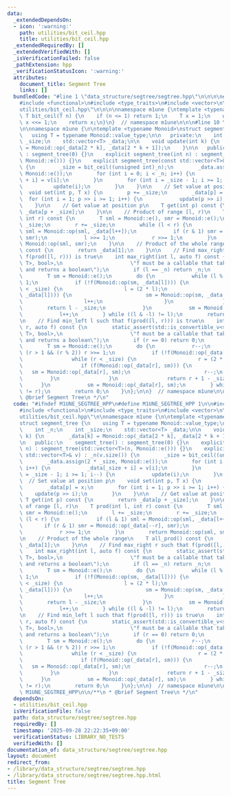 ```yaml
---
data:
  _extendedDependsOn:
  - icon: ':warning:'
    path: utilities/bit_ceil.hpp
    title: utilities/bit_ceil.hpp
  _extendedRequiredBy: []
  _extendedVerifiedWith: []
  _isVerificationFailed: false
  _pathExtension: hpp
  _verificationStatusIcon: ':warning:'
  attributes:
    document_title: Segment Tree
    links: []
  bundledCode: "#line 1 \"data_structure/segtree/segtree.hpp\"\n\n\n\n#include <algorithm>\n\
    #include <functional>\n#include <type_traits>\n#include <vector>\n\n#line 1 \"\
    utilities/bit_ceil.hpp\"\n\n\n\nnamespace m1une {\ntemplate <typename T>\nconstexpr\
    \ T bit_ceil(T n) {\n    if (n <= 1) return 1;\n    T x = 1;\n    while (x < n)\
    \ x <<= 1;\n    return x;\n}\n}  // namespace m1une\n\n\n#line 10 \"data_structure/segtree/segtree.hpp\"\
    \n\nnamespace m1une {\n\ntemplate <typename Monoid>\nstruct segment_tree {\n \
    \   using T = typename Monoid::value_type;\n\n   private:\n    int _n;\n    int\
    \ _size;\n    std::vector<T> _data;\n\n    void update(int k) {\n        _data[k]\
    \ = Monoid::op(_data[2 * k], _data[2 * k + 1]);\n    }\n\n   public:\n    segment_tree()\
    \ : segment_tree(0) {}\n    explicit segment_tree(int n) : segment_tree(std::vector<T>(n,\
    \ Monoid::e())) {}\n    explicit segment_tree(const std::vector<T>& v) : _n(v.size())\
    \ {\n        _size = bit_ceil((unsigned int)_n);\n        _data.assign(2 * _size,\
    \ Monoid::e());\n        for (int i = 0; i < _n; i++) {\n            _data[_size\
    \ + i] = v[i];\n        }\n        for (int i = _size - 1; i >= 1; i--) {\n  \
    \          update(i);\n        }\n    }\n\n    // Set value at position p\n  \
    \  void set(int p, T x) {\n        p += _size;\n        _data[p] = x;\n      \
    \  for (int i = 1; p >> i >= 1; i++) {\n            update(p >> i);\n        }\n\
    \    }\n\n    // Get value at position p\n    T get(int p) const {\n        return\
    \ _data[p + _size];\n    }\n\n    // Product of range [l, r)\n    T prod(int l,\
    \ int r) const {\n        T sml = Monoid::e(), smr = Monoid::e();\n        l +=\
    \ _size;\n        r += _size;\n        while (l < r) {\n            if (l & 1)\
    \ sml = Monoid::op(sml, _data[l++]);\n            if (r & 1) smr = Monoid::op(_data[--r],\
    \ smr);\n            l >>= 1;\n            r >>= 1;\n        }\n        return\
    \ Monoid::op(sml, smr);\n    }\n\n    // Product of the whole range\n    T all_prod()\
    \ const {\n        return _data[1];\n    }\n\n    // Find max_right r such that\
    \ f(prod([l, r))) is true\n    int max_right(int l, auto f) const {\n        static_assert(std::is_convertible_v<std::invoke_result_t<decltype(f),\
    \ T>, bool>,\n                      \"f must be a callable that takes a Monoid::value_type\
    \ and returns a boolean\");\n        if (l == _n) return _n;\n        l += _size;\n\
    \        T sm = Monoid::e();\n        do {\n            while (l % 2 == 0) l >>=\
    \ 1;\n            if (!f(Monoid::op(sm, _data[l]))) {\n                while (l\
    \ < _size) {\n                    l = (2 * l);\n                    if (f(Monoid::op(sm,\
    \ _data[l]))) {\n                        sm = Monoid::op(sm, _data[l]);\n    \
    \                    l++;\n                    }\n                }\n        \
    \        return l - _size;\n            }\n            sm = Monoid::op(sm, _data[l]);\n\
    \            l++;\n        } while ((l & -l) != l);\n        return _n;\n    }\n\
    \n    // Find min_left l such that f(prod([l, r))) is true\n    int min_left(int\
    \ r, auto f) const {\n        static_assert(std::is_convertible_v<std::invoke_result_t<decltype(f),\
    \ T>, bool>,\n                      \"f must be a callable that takes a Monoid::value_type\
    \ and returns a boolean\");\n        if (r == 0) return 0;\n        r += _size;\n\
    \        T sm = Monoid::e();\n        do {\n            r--;\n            while\
    \ (r > 1 && (r % 2)) r >>= 1;\n            if (!f(Monoid::op(_data[r], sm))) {\n\
    \                while (r < _size) {\n                    r = (2 * r + 1);\n \
    \                   if (f(Monoid::op(_data[r], sm))) {\n                     \
    \   sm = Monoid::op(_data[r], sm);\n                        r--;\n           \
    \         }\n                }\n                return r + 1 - _size;\n      \
    \      }\n            sm = Monoid::op(_data[r], sm);\n        } while ((r & -r)\
    \ != r);\n        return 0;\n    }\n};\n\n}  // namespace m1une\n\n\n\n/**\n *\
    \ @brief Segment Tree\n */\n"
  code: "#ifndef M1UNE_SEGTREE_HPP\n#define M1UNE_SEGTREE_HPP 1\n\n#include <algorithm>\n\
    #include <functional>\n#include <type_traits>\n#include <vector>\n\n#include \"\
    utilities/bit_ceil.hpp\"\n\nnamespace m1une {\n\ntemplate <typename Monoid>\n\
    struct segment_tree {\n    using T = typename Monoid::value_type;\n\n   private:\n\
    \    int _n;\n    int _size;\n    std::vector<T> _data;\n\n    void update(int\
    \ k) {\n        _data[k] = Monoid::op(_data[2 * k], _data[2 * k + 1]);\n    }\n\
    \n   public:\n    segment_tree() : segment_tree(0) {}\n    explicit segment_tree(int\
    \ n) : segment_tree(std::vector<T>(n, Monoid::e())) {}\n    explicit segment_tree(const\
    \ std::vector<T>& v) : _n(v.size()) {\n        _size = bit_ceil((unsigned int)_n);\n\
    \        _data.assign(2 * _size, Monoid::e());\n        for (int i = 0; i < _n;\
    \ i++) {\n            _data[_size + i] = v[i];\n        }\n        for (int i\
    \ = _size - 1; i >= 1; i--) {\n            update(i);\n        }\n    }\n\n  \
    \  // Set value at position p\n    void set(int p, T x) {\n        p += _size;\n\
    \        _data[p] = x;\n        for (int i = 1; p >> i >= 1; i++) {\n        \
    \    update(p >> i);\n        }\n    }\n\n    // Get value at position p\n   \
    \ T get(int p) const {\n        return _data[p + _size];\n    }\n\n    // Product\
    \ of range [l, r)\n    T prod(int l, int r) const {\n        T sml = Monoid::e(),\
    \ smr = Monoid::e();\n        l += _size;\n        r += _size;\n        while\
    \ (l < r) {\n            if (l & 1) sml = Monoid::op(sml, _data[l++]);\n     \
    \       if (r & 1) smr = Monoid::op(_data[--r], smr);\n            l >>= 1;\n\
    \            r >>= 1;\n        }\n        return Monoid::op(sml, smr);\n    }\n\
    \n    // Product of the whole range\n    T all_prod() const {\n        return\
    \ _data[1];\n    }\n\n    // Find max_right r such that f(prod([l, r))) is true\n\
    \    int max_right(int l, auto f) const {\n        static_assert(std::is_convertible_v<std::invoke_result_t<decltype(f),\
    \ T>, bool>,\n                      \"f must be a callable that takes a Monoid::value_type\
    \ and returns a boolean\");\n        if (l == _n) return _n;\n        l += _size;\n\
    \        T sm = Monoid::e();\n        do {\n            while (l % 2 == 0) l >>=\
    \ 1;\n            if (!f(Monoid::op(sm, _data[l]))) {\n                while (l\
    \ < _size) {\n                    l = (2 * l);\n                    if (f(Monoid::op(sm,\
    \ _data[l]))) {\n                        sm = Monoid::op(sm, _data[l]);\n    \
    \                    l++;\n                    }\n                }\n        \
    \        return l - _size;\n            }\n            sm = Monoid::op(sm, _data[l]);\n\
    \            l++;\n        } while ((l & -l) != l);\n        return _n;\n    }\n\
    \n    // Find min_left l such that f(prod([l, r))) is true\n    int min_left(int\
    \ r, auto f) const {\n        static_assert(std::is_convertible_v<std::invoke_result_t<decltype(f),\
    \ T>, bool>,\n                      \"f must be a callable that takes a Monoid::value_type\
    \ and returns a boolean\");\n        if (r == 0) return 0;\n        r += _size;\n\
    \        T sm = Monoid::e();\n        do {\n            r--;\n            while\
    \ (r > 1 && (r % 2)) r >>= 1;\n            if (!f(Monoid::op(_data[r], sm))) {\n\
    \                while (r < _size) {\n                    r = (2 * r + 1);\n \
    \                   if (f(Monoid::op(_data[r], sm))) {\n                     \
    \   sm = Monoid::op(_data[r], sm);\n                        r--;\n           \
    \         }\n                }\n                return r + 1 - _size;\n      \
    \      }\n            sm = Monoid::op(_data[r], sm);\n        } while ((r & -r)\
    \ != r);\n        return 0;\n    }\n};\n\n}  // namespace m1une\n\n#endif  //\
    \ M1UNE_SEGTREE_HPP\n\n/**\n * @brief Segment Tree\n */\n"
  dependsOn:
  - utilities/bit_ceil.hpp
  isVerificationFile: false
  path: data_structure/segtree/segtree.hpp
  requiredBy: []
  timestamp: '2025-09-28 22:22:35+09:00'
  verificationStatus: LIBRARY_NO_TESTS
  verifiedWith: []
documentation_of: data_structure/segtree/segtree.hpp
layout: document
redirect_from:
- /library/data_structure/segtree/segtree.hpp
- /library/data_structure/segtree/segtree.hpp.html
title: Segment Tree
---
```

